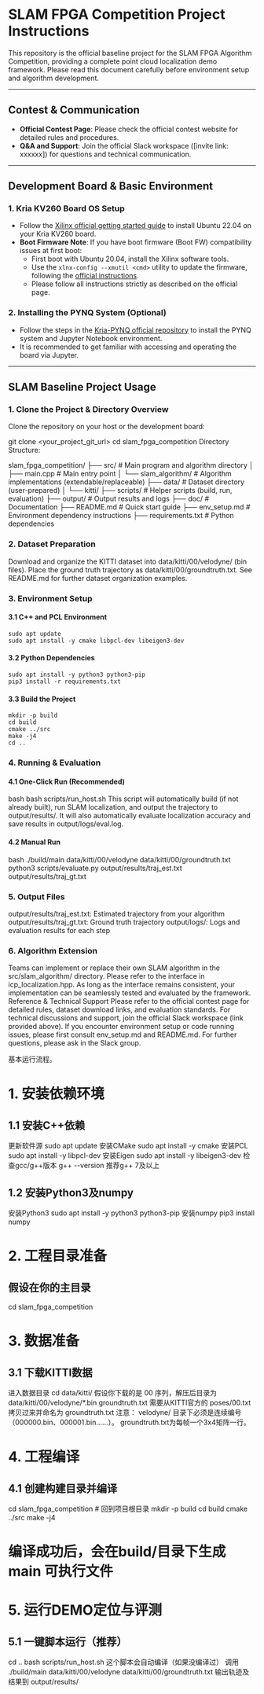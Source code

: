 # SLAM FPGA Competition Project Instructions

This repository is the official baseline project for the SLAM FPGA Algorithm Competition, providing a complete point cloud localization demo framework. Please read this document carefully before environment setup and algorithm development.

---

## Contest & Communication

- **Official Contest Page**: Please check the official contest website for detailed rules and procedures.
- **Q&A and Support**: Join the official Slack workspace ([invite link: xxxxxx]) for questions and technical communication.

---

## Development Board & Basic Environment

### 1. Kria KV260 Board OS Setup

- Follow the [Xilinx official getting started guide](https://www.xilinx.com/products/som/kria/kv260-vision-starter-kit/kv260-getting-started/getting-started.html) to install Ubuntu 22.04 on your Kria KV260 board.
- **Boot Firmware Note**: If you have boot firmware (Boot FW) compatibility issues at first boot:
    - First boot with Ubuntu 20.04, install the Xilinx software tools.
    - Use the `xlnx-config --xmutil <cmd>` utility to update the firmware, following the [official instructions](https://xilinx-wiki.atlassian.net/wiki/spaces/A/pages/1641152513/Kria+K26+SOM#Boot-FW-update-with-xmutil).
    - Please follow all instructions strictly as described on the official page.

### 2. Installing the PYNQ System (Optional)

- Follow the steps in the [Kria-PYNQ official repository](https://github.com/Xilinx/Kria-PYNQ) to install the PYNQ system and Jupyter Notebook environment.
- It is recommended to get familiar with accessing and operating the board via Jupyter.

---

## SLAM Baseline Project Usage

### 1. Clone the Project & Directory Overview

Clone the repository on your host or the development board:

git clone <your_project_git_url>
cd slam_fpga_competition
Directory Structure:

slam_fpga_competition/
├── src/                 # Main program and algorithm directory
│   ├── main.cpp         # Main entry point
│   └── slam_algorithm/  # Algorithm implementations (extendable/replaceable)
├── data/                # Dataset directory (user-prepared)
│   └── kitti/
├── scripts/             # Helper scripts (build, run, evaluation)
├── output/              # Output results and logs
├── doc/                 # Documentation
├── README.md            # Quick start guide
├── env_setup.md         # Environment dependency instructions
├── requirements.txt     # Python dependencies

### 2. Dataset Preparation
Download and organize the KITTI dataset into data/kitti/00/velodyne/ (bin files).
Place the ground truth trajectory as data/kitti/00/groundtruth.txt.
See README.md for further dataset organization examples.

### 3. Environment Setup
#### 3.1 C++ and PCL Environment
```
sudo apt update
sudo apt install -y cmake libpcl-dev libeigen3-dev
```
#### 3.2 Python Dependencies
```
sudo apt install -y python3 python3-pip
pip3 install -r requirements.txt
```
#### 3.3 Build the Project
```
mkdir -p build
cd build
cmake ../src
make -j4
cd ..
```
### 4. Running & Evaluation
#### 4.1 One-Click Run (Recommended)
bash
bash scripts/run_host.sh
This script will automatically build (if not already built), run SLAM localization, and output the trajectory to output/results/.
It will also automatically evaluate localization accuracy and save results in output/logs/eval.log.
#### 4.2 Manual Run
bash
./build/main data/kitti/00/velodyne data/kitti/00/groundtruth.txt
python3 scripts/evaluate.py output/results/traj_est.txt output/results/traj_gt.txt
### 5. Output Files
output/results/traj_est.txt: Estimated trajectory from your algorithm
output/results/traj_gt.txt: Ground truth trajectory
output/logs/: Logs and evaluation results for each step
### 6. Algorithm Extension
Teams can implement or replace their own SLAM algorithm in the src/slam_algorithm/ directory. Please refer to the interface in icp_localization.hpp.
As long as the interface remains consistent, your implementation can be seamlessly tested and evaluated by the framework.
Reference & Technical Support
Please refer to the official contest page for detailed rules, dataset download links, and evaluation standards.
For technical discussions and support, join the official Slack workspace (link provided above).
If you encounter environment setup or code running issues, please first consult env_setup.md and README.md. For further questions, please ask in the Slack group.

基本运行流程。
# 1. 安装依赖环境
## 1.1 安装C++依赖
更新软件源
sudo apt update
安装CMake
sudo apt install -y cmake
安装PCL
sudo apt install -y libpcl-dev
安装Eigen
sudo apt install -y libeigen3-dev
检查gcc/g++版本
g++ --version
推荐g++ 7及以上

## 1.2 安装Python3及numpy
安装Python3
sudo apt install -y python3 python3-pip
安装numpy
pip3 install numpy


# 2. 工程目录准备
## 假设在你的主目录
cd slam_fpga_competition

# 3. 数据准备
## 3.1 下载KITTI数据
进入数据目录
cd data/kitti/
假设你下载的是 00 序列，解压后目录为 data/kitti/00/velodyne/*.bin
groundtruth.txt 需要从KITTI官方的 poses/00.txt 拷贝过来并命名为 groundtruth.txt
注意：
velodyne/ 目录下必须是连续编号（000000.bin、000001.bin……）。
groundtruth.txt为每帧一个3x4矩阵一行。

# 4. 工程编译
## 4.1 创建构建目录并编译
cd slam_fpga_competition   # 回到项目根目录
mkdir -p build
cd build
cmake ../src
make -j4
# 编译成功后，会在build/目录下生成 main 可执行文件
# 5. 运行DEMO定位与评测
## 5.1 一键脚本运行（推荐）
cd ..
bash scripts/run_host.sh
这个脚本会自动编译（如果没编译过）
调用 ./build/main data/kitti/00/velodyne data/kitti/00/groundtruth.txt
输出轨迹及结果到 output/results/
